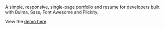 A simple, responsive, single-page portfolio and resume for developers built with Bulma, Sass, Font Awesome and Flickity.

View the [demo here](https://dtl94.github.io/portfolio/).
